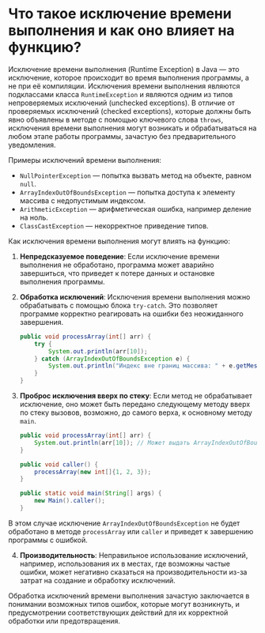# Что такое исключение времени выполнения и как оно влияет на функцию?

Исключение времени выполнения (Runtime Exception) в Java — это исключение, которое происходит во время выполнения программы, а не при её компиляции. Исключения времени выполнения являются подклассами класса `RuntimeException` и являются одним из типов непроверяемых исключений (unchecked exceptions). В отличие от проверяемых исключений (checked exceptions), которые должны быть явно объявлены в методе с помощью ключевого слова `throws`, исключения времени выполнения могут возникать и обрабатываться на любом этапе работы программы, зачастую без предварительного уведомления.

Примеры исключений времени выполнения:
- `NullPointerException` — попытка вызвать метод на объекте, равном `null`.
- `ArrayIndexOutOfBoundsException` — попытка доступа к элементу массива с недопустимым индексом.
- `ArithmeticException` — арифметическая ошибка, например деление на ноль.
- `ClassCastException` — некорректное приведение типов.

Как исключения времени выполнения могут влиять на функцию:

1. **Непредсказуемое поведение**: Если исключение времени выполнения не обработано, программа может аварийно завершиться, что приведет к потере данных и остановке выполнения программы.

2. **Обработка исключений**: Исключения времени выполнения можно обрабатывать с помощью блока `try-catch`. Это позволяет программе корректно реагировать на ошибки без неожиданного завершения.

    ```java
    public void processArray(int[] arr) {
        try {
            System.out.println(arr[10]);
        } catch (ArrayIndexOutOfBoundsException e) {
            System.out.println("Индекс вне границ массива: " + e.getMessage());
        }
    }
    ```

3. **Проброс исключения вверх по стеку**: Если метод не обрабатывает исключение, оно может быть передано следующему методу вверх по стеку вызовов, возможно, до самого верха, к основному методу `main`. 

    ```java
    public void processArray(int[] arr) {
        System.out.println(arr[10]); // Может выдать ArrayIndexOutOfBoundsException
    }

    public void caller() {
        processArray(new int[]{1, 2, 3});
    }

    public static void main(String[] args) {
        new Main().caller();
    }
    ```

В этом случае исключение `ArrayIndexOutOfBoundsException` не будет обработано в методе `processArray` или `caller` и приведет к завершению программы с ошибкой.

4. **Производительность**: Неправильное использование исключений, например, использования их в местах, где возможны частые ошибки, может негативно сказаться на производительности из-за затрат на создание и обработку исключений.

Обработка исключений времени выполнения зачастую заключается в понимании возможных типов ошибок, которые могут возникнуть, и предусмотрении соответствующих действий для их корректной обработки или предотвращения.